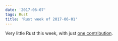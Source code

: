 ```yaml
---
date: '2017-06-07'
tags: Rust
title: 'Rust week of 2017-06-01'
---
```


Very little Rust this week, with just [one contribution].

  [one contribution]: https://github.com/rust-lang/cargo/pull/4137
